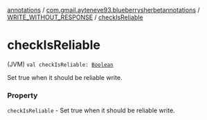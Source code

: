 [annotations](../../index.md) / [com.gmail.ayteneve93.blueberrysherbetannotations](../index.md) / [WRITE_WITHOUT_RESPONSE](index.md) / [checkIsReliable](./check-is-reliable.md)

# checkIsReliable

(JVM) `val checkIsReliable: `[`Boolean`](https://kotlinlang.org/api/latest/jvm/stdlib/kotlin/-boolean/index.html)

Set true when it should be reliable write.

### Property

`checkIsReliable` - Set true when it should be reliable write.